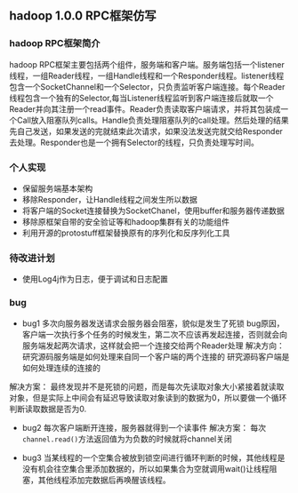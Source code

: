 ## hadoop 1.0.0 RPC框架仿写

### hadoop RPC框架简介
hadoop RPC框架主要包括两个组件，服务端和客户端。服务端包括一个listener线程，一组Reader线程，一组Handle线程和一个Responder线程。listener线程包含一个SocketChannel和一个Selector，只负责监听客户端连接。每个Reader线程包含一个独有的Selector,每当Listener线程监听到客户端连接后就取一个Reader并向其注册一个read事件。Reader负责读取客户端请求，并将其包装成一个Call放入阻塞队列calls。Handle负责处理阻塞队列的call处理。然后处理的结果先自己发送，如果发送的完就结束此次请求，如果没法发送完就交给Responder去处理。Responder也是一个拥有Selector的线程，只负责处理写时间。

### 个人实现
* 保留服务端基本架构
* 移除Responder，让Handle线程之间发生所以数据
* 将客户端的Socket连接替换为SocketChanel，使用buffer和服务器传递数据
* 移除原框架自带的安全验证等和hadoop集群有关的功能组件
* 利用开源的protostuff框架替换原有的序列化和反序列化工具

### 待改进计划
* 使用Log4j作为日志，便于调试和日志配置

### bug

* bug1 多次向服务器发送请求会服务器会阻塞，貌似是发生了死锁 
bug原因，客户端一次执行多个任务的时候发生，第二次不应该再发起连接，否则就会向服务端发起两次请求，这样就会把一个连接交给两个Reader处理
解决方向：
研究源码服务端是如何处理来自同一个客户端的两个连接的
研究源码客户端是如何处理连续的连接的

解决方案：
最终发现并不是死锁的问题，而是每次先读取对象大小紧接着就读取对象，但是实际上中间会有延迟导致读取对象读到的数据为0，所以要做一个循环判断读取数据是否为0.

* bug2 每次客户端断开连接，服务器就得到一个读事件
解决方案：
每次`channel.read()`方法返回值为为负数的时候就将channel关闭


* bug3 当某线程的一个空集合被放到锁空间进行循环判断的时候，其他线程是没有机会往空集合里添加数据的，所以如果集合为空就调用wait()让线程阻塞，其他线程添加完数据后再唤醒该线程。
